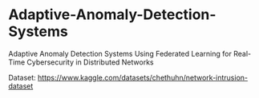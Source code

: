 # Adaptive-Anomaly-Detection-Systems
Adaptive Anomaly Detection Systems Using Federated Learning for Real-Time Cybersecurity in Distributed Networks

Dataset: https://www.kaggle.com/datasets/chethuhn/network-intrusion-dataset
